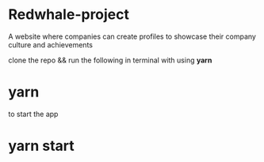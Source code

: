 # Redwhale-project
A website where companies can create profiles to showcase their company culture and achievements

clone the repo && run the following in terminal with using **yarn**
# yarn 
to start the app
# yarn start